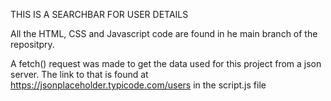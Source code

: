 THIS IS A SEARCHBAR FOR USER DETAILS

All the HTML, CSS and Javascript code are found in he main branch of the repositpry.

A fetch() request was made to get the data used for this project from a json server. The link to that is found at https://jsonplaceholder.typicode.com/users in the script.js file
